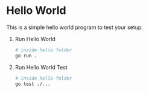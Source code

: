 # Hello World

This is a simple hello world program to test your setup.

1. Run Hello World
    ```sh
    # inside hello folder
    go run .
    ```
2. Run Hello World Test
    ```sh
    # inside hello folder
    go test ./...
    ```